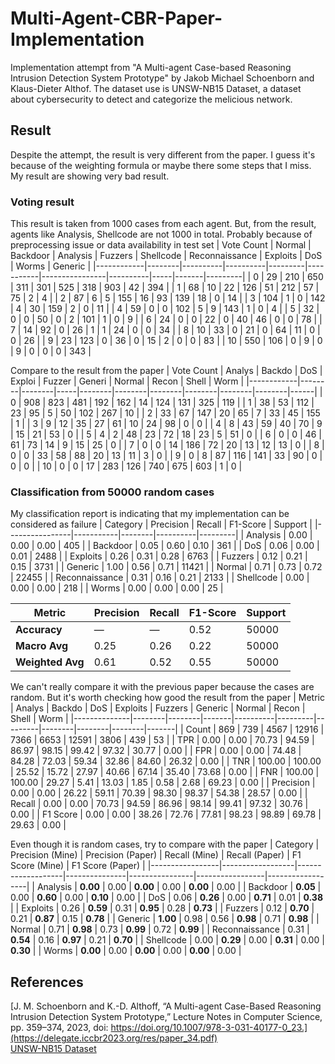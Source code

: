 # Multi-Agent-CBR-Paper-Implementation
Implementation attempt from "A Multi-agent Case-based Reasoning Intrusion Detection System Prototype" by Jakob Michael Schoenborn and Klaus-Dieter Althof. The dataset use is UNSW-NB15 Dataset, a dataset about cybersecurity to detect and categorize the melicious network.
## Result
Despite the attempt, the result is very different from the paper. I guess it's because of the weighting formula or maybe there some steps that I miss. My result are showing very bad result.
### Voting result
This result is taken from 1000 cases from each agent. But, from the result, agents like Analysis, Shellcode are not 1000 in total. Probably because of preprocessing issue or data availability in test set
| Vote Count | Normal | Backdoor | Analysis | Fuzzers | Shellcode | Reconnaissance | Exploits | DoS | Worms | Generic |
|------------|--------|----------|----------|---------|-----------|----------------|----------|-----|-------|---------|
| 0          | 29     | 210      | 650      | 311     | 301       | 525            | 318      | 903 | 42    | 394     |
| 1          | 68     | 10       | 22       | 126     | 51        | 212            | 57       | 75  | 2     | 4       |
| 2          | 87     | 6        | 5        | 155     | 16        | 93             | 139      | 18  | 0     | 14      |
| 3          | 104    | 1        | 0        | 142     | 4         | 30             | 159      | 2   | 0     | 11      |
| 4          | 59     | 0        | 0        | 102     | 5         | 9              | 143      | 1   | 0     | 4       |
| 5          | 32     | 0        | 0        | 50      | 0         | 2              | 101      | 1   | 0     | 9       |
| 6          | 24     | 0        | 0        | 22      | 0         | 40             | 46       | 0   | 0     | 78      |
| 7          | 14     | 92       | 0        | 26      | 1         | 1              | 24       | 0   | 0     | 34      |
| 8          | 10     | 33       | 0        | 21      | 0         | 64             | 11       | 0   | 0     | 26      |
| 9          | 23     | 123      | 0        | 36      | 0         | 15             | 2        | 0   | 0     | 83      |
| 10         | 550    | 106      | 0        | 9       | 0         | 9              | 0        | 0   | 0     | 343     |

Compare to the result from the paper
| Vote Count | Analys | Backdo | DoS | Exploi | Fuzzer | Generi | Normal | Recon | Shell | Worm |
|------------|--------|--------|-----|--------|--------|--------|--------|--------|--------|------|
| 0          | 908    | 823    | 481 | 192    | 162    | 14     | 124    | 131    | 325    | 119  |
| 1          | 38     | 53     | 112 | 23     | 95     | 5      | 50     | 102    | 267    | 10   |
| 2          | 33     | 67     | 147 | 20     | 65     | 7      | 33     | 45     | 155    | 1    |
| 3          | 9      | 12     | 35  | 27     | 61     | 10     | 24     | 98     | 0      | 0    |
| 4          | 8      | 43     | 59  | 40     | 70     | 9      | 15     | 21     | 53     | 0    |
| 5          | 4      | 2      | 48  | 23     | 72     | 18     | 23     | 5      | 51     | 0    |
| 6          | 0      | 0      | 46  | 61     | 73     | 14     | 9      | 15     | 25     | 0    |
| 7          | 0      | 0      | 14  | 186    | 72     | 20     | 13     | 12     | 13     | 0    |
| 8          | 0      | 0      | 33  | 58     | 88     | 20     | 13     | 11     | 3      | 0    |
| 9          | 0      | 8      | 87  | 116    | 141    | 33     | 90     | 0      | 0      | 0    |
| 10         | 0      | 0      | 17  | 283    | 126    | 740    | 675    | 603    | 1      | 0    |

### Classification from 50000 random cases
My classification report is indicating that my implementation can be considered as failure
| Category        | Precision | Recall | F1-Score | Support |
|----------------|-----------|--------|----------|---------|
| Analysis        | 0.00      | 0.00   | 0.00     | 405     |
| Backdoor        | 0.05      | 0.60   | 0.10     | 361     |
| DoS             | 0.06      | 0.00   | 0.01     | 2488    |
| Exploits        | 0.26      | 0.31   | 0.28     | 6763    |
| Fuzzers         | 0.12      | 0.21   | 0.15     | 3731    |
| Generic         | 1.00      | 0.56   | 0.71     | 11421   |
| Normal          | 0.71      | 0.73   | 0.72     | 22455   |
| Reconnaissance  | 0.31      | 0.16   | 0.21     | 2133    |
| Shellcode       | 0.00      | 0.00   | 0.00     | 218     |
| Worms           | 0.00      | 0.00   | 0.00     | 25      |

| Metric        | Precision | Recall | F1-Score | Support |
|---------------|-----------|--------|----------|---------|
| **Accuracy**       | —         | —      | 0.52     | 50000   |
| **Macro Avg**      | 0.25      | 0.26   | 0.22     | 50000   |
| **Weighted Avg**   | 0.61      | 0.52   | 0.55     | 50000   |

We can't really compare it with the previous paper because the cases are random. But it's worth checking how good the result from the paper
| Metric       | Analys | Backdo | DoS   | Exploits | Fuzzers | Generic | Normal | Recon | Shell | Worm |
|--------------|--------|--------|-------|----------|---------|---------|--------|--------|--------|-------|
| Count        | 869    | 739    | 4567  | 12916    | 7366    | 6653    | 12591  | 3806   | 439    | 53    |
| TPR          | 0.00   | 0.00   | 70.73 | 94.59    | 86.97   | 98.15   | 99.42  | 97.32  | 30.77  | 0.00  |
| FPR          | 0.00   | 0.00   | 74.48 | 84.28    | 72.03   | 59.34   | 32.86  | 84.60  | 26.32  | 0.00  |
| TNR          | 100.00 | 100.00 | 25.52 | 15.72    | 27.97   | 40.66   | 67.14  | 35.40  | 73.68  | 0.00  |
| FNR          | 100.00 | 100.00 | 29.27 | 5.41     | 13.03   | 1.85    | 0.58   | 2.68   | 69.23  | 0.00  |
| Precision    | 0.00   | 0.00   | 26.22 | 59.11    | 70.39   | 98.30   | 98.37  | 54.38  | 28.57  | 0.00  |
| Recall       | 0.00   | 0.00   | 70.73 | 94.59    | 86.96   | 98.14   | 99.41  | 97.32  | 30.76  | 0.00  |
| F1 Score     | 0.00   | 0.00   | 38.26 | 72.76    | 77.81   | 98.23   | 98.89  | 69.78  | 29.63  | 0.00  |

Even though it is random cases, try to compare with the paper
| Category        | Precision (Mine) | Precision (Paper) | Recall (Mine) | Recall (Paper) | F1 Score (Mine) | F1 Score (Paper) |
|-----------------|------------------|-------------------|---------------|----------------|-----------------|------------------|
| Analysis        | **0.00**         | 0.00              | **0.00**      | 0.00           | **0.00**        | 0.00             |
| Backdoor        | **0.05**         | 0.00              | **0.60**      | 0.00           | **0.10**        | 0.00             |
| DoS             | 0.06             | **0.26**          | 0.00          | **0.71**       | 0.01            | **0.38**         |
| Exploits        | 0.26             | **0.59**          | 0.31          | **0.95**       | 0.28            | **0.73**         |
| Fuzzers         | 0.12             | **0.70**          | 0.21          | **0.87**       | 0.15            | **0.78**         |
| Generic         | **1.00**         | 0.98              | 0.56          | **0.98**       | 0.71            | **0.98**         |
| Normal          | 0.71             | **0.98**          | 0.73          | **0.99**       | 0.72            | **0.99**         |
| Reconnaissance  | 0.31             | **0.54**          | 0.16          | **0.97**       | 0.21            | **0.70**         |
| Shellcode       | 0.00             | **0.29**          | 0.00          | **0.31**       | 0.00            | **0.30**         |
| Worms           | **0.00**         | 0.00              | **0.00**      | 0.00           | **0.00**        | 0.00             |


## References
[J. M. Schoenborn and K.-D. Althoff, “A Multi-agent Case-Based Reasoning Intrusion Detection System Prototype,” Lecture Notes in Computer Science, pp. 359–374, 2023, doi: https://doi.org/10.1007/978-3-031-40177-0_23.](https://delegate.iccbr2023.org/res/paper_34.pdf) \
[UNSW-NB15 Dataset](https://research.unsw.edu.au/projects/unsw-nb15-dataset)
